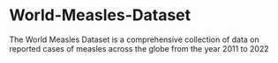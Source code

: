 # World-Measles-Dataset
The World Measles Dataset is a comprehensive collection of data on reported cases of measles across the globe from the year 2011 to 2022
